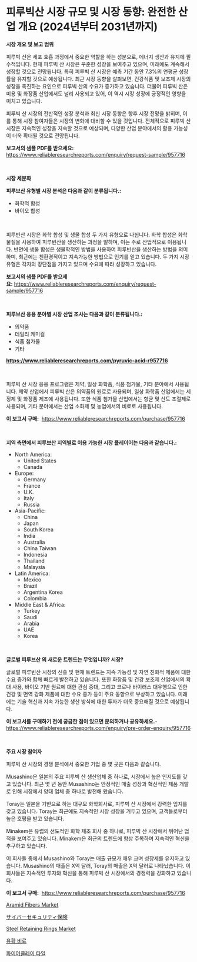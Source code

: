 <p><h1>피루빅산 시장 규모 및 시장 동향: 완전한 산업 개요 (2024년부터 2031년까지)</h1></p><p><strong>시장 개요 및 보고 범위</strong></p>
<p><p>피루빅 산은 세포 호흡 과정에서 중요한 역할을 하는 성분으로, 에너지 생산과 유지에 필수적입니다. 현재 피루빅 산 시장은 꾸준한 성장을 보여주고 있으며, 미래에도 계속해서 성장할 것으로 전망됩니다. 특히 피루빅 산 시장은 예측 기간 동안 7.3%의 연평균 성장률을 유지할 것으로 예상됩니다. 최근 시장 동향을 살펴보면, 건강식품 및 보조제 시장의 성장을 촉진하는 요인으로 피루빅 산의 수요가 증가하고 있습니다. 더불어 피루빅 산은 미용 및 화장품 산업에서도 널리 사용되고 있어, 이 역시 시장 성장에 긍정적인 영향을 미치고 있습니다.</p><p>피루빅 산 시장의 전반적인 성장 분석과 최신 시장 동향은 향후 시장 전망을 밝히며, 이를 통해 시장 참여자들은 시장의 변화에 대비할 수 있을 것입니다. 전체적으로 피루빅 산 시장은 지속적인 성장을 지속할 것으로 예상되며, 다양한 산업 분야에서의 활용 가능성이 더욱 확대될 것으로 전망됩니다.</p></p>
<p><strong>보고서의 샘플 PDF를 받으세요:</strong> <a href="https://www.reliableresearchreports.com/enquiry/request-sample/957716">https://www.reliableresearchreports.com/enquiry/request-sample/957716</a></p>
<p>&nbsp;</p>
<p><strong>시장 세분화</strong></p>
<p><strong>피루브산 유형별 시장 분석은 다음과 같이 분류됩니다.:</strong></p>
<p><ul><li>화학적 합성</li><li>바이오 합성</li></ul></p>
<p>&nbsp;</p>
<p><p>피루빈산 시장은 화학 합성 및 생물 합성 두 가지 유형으로 나뉩니다. 화학 합성은 화학 물질을 사용하여 피루빈산을 생산하는 과정을 말하며, 이는 주로 산업적으로 이용됩니다. 반면에 생물 합성은 생물학적인 방법을 사용하여 피루빈산을 생산하는 방법을 의미하며, 최근에는 친환경적이고 지속가능한 방법으로 인기를 얻고 있습니다. 두 가지 시장 유형은 각자의 장단점을 가지고 있으며 수요에 따라 성장하고 있습니다.</p></p>
<p><strong>보고서의 샘플 PDF를 받으세요:</strong>&nbsp;<a href="https://www.reliableresearchreports.com/enquiry/request-sample/957716">https://www.reliableresearchreports.com/enquiry/request-sample/957716</a></p>
<p>&nbsp;</p>
<p><strong> 피루브산 응용 분야별 시장 산업 조사는 다음과 같이 분류됩니다.:</strong></p>
<p><ul><li>의약품</li><li>데일리 케미컬</li><li>식품 첨가물</li><li>기타</li></ul></p>
<p><strong><a href="https://www.reliableresearchreports.com/pyruvic-acid-r957716">https://www.reliableresearchreports.com/pyruvic-acid-r957716</a></strong></p>
<p>&nbsp;</p>
<p><p>피루빅 산 시장 응용 프로그램은 제약, 일상 화학품, 식품 첨가물, 기타 분야에서 사용됩니다. 제약 산업에서 피루빅 산은 의약품의 원료로 사용되며, 일상 화학품 산업에서는 세정제 및 화장품 제조에 사용됩니다. 또한 식품 첨가물 산업에서는 항균 및 산도 조절제로 사용되며, 기타 분야에서는 산업 소화제 및 농업에서의 비료로 사용됩니다.</p></p>
<p><strong>이 보고서 구매:</strong>&nbsp; <a href="https://www.reliableresearchreports.com/purchase/957716">https://www.reliableresearchreports.com/purchase/957716</a></p>
<p>&nbsp;</p>
<p><strong>지역 측면에서 피루브산 지역별로 이용 가능한 시장 플레이어는 다음과 같습니다.:</strong></p>
<p><ul>
    <li>
        North America:
        <ul>
            <li>United States</li>
            <li>Canada</li>
        </ul>
    </li>
    <li>
        Europe:
        <ul>
            <li>Germany</li>
            <li>France</li>
            <li>U.K.</li>
            <li>Italy</li>
            <li>Russia</li>
        </ul>
    </li>
    <li>
        Asia-Pacific:
        <ul>
            <li>China</li>
            <li>Japan</li>
            <li>South Korea</li>
            <li>India</li>
            <li>Australia</li>
            <li>China Taiwan</li>
            <li>Indonesia</li>
            <li>Thailand</li>
            <li>Malaysia</li>
        </ul>
    </li>
    <li>
        Latin America:
        <ul>
            <li>Mexico</li>
            <li>Brazil</li>
            <li>Argentina Korea</li>
            <li>Colombia</li>
        </ul>
    </li>
    <li>
        Middle East & Africa:
        <ul>
            <li>Turkey</li>
            <li>Saudi</li>
            <li>Arabia</li>
            <li>UAE</li>
            <li>Korea</li>
        </ul>
    </li>
    </ul></p>
<p>&nbsp;</p>
<p><strong>글로벌 피루브산 의 새로운 트렌드는 무엇입니까? 시장?</strong></p>
<p><p>글로벌 피루빈산 시장의 신흥 및 현재 트렌드는 지속 가능성 및 자연 친화적 제품에 대한 수요 증가와 함께 빠르게 발전하고 있습니다. 또한 화장품 및 건강 보조제 산업에서의 확대 사용, 바이오 기반 원료에 대한 관심 증대, 그리고 코로나 바이러스 대유행으로 인한 건강 및 면역 강화 제품에 대한 수요 증가 등이 주요 동향으로 부상하고 있습니다. 미래에는 기술 혁신과 지속 가능한 생산 방식에 대한 투자가 더욱 중요해질 것으로 예상됩니다.</p></p>
<p><strong>이 보고서를 구매하기 전에 궁금한 점이 있으면 문의하거나 공유하세요.</strong>- <a href="https://www.reliableresearchreports.com/enquiry/pre-order-enquiry/957716">https://www.reliableresearchreports.com/enquiry/pre-order-enquiry/957716</a></p>
<p>&nbsp;</p>
<p><strong>주요 시장 참여자</strong></p>
<p><p>피루빅 산 시장의 경쟁 분석에서 중요한 기업 중 몇 곳은 다음과 같습니다.</p><p>Musashino은 일본의 주요 피루빅 산 생산업체 중 하나로, 시장에서 높은 인지도를 갖고 있습니다. 최근 몇 년 동안 Musashino는 안정적인 매출 성장과 혁신적인 제품 개발로 인해 시장에서 양대 업체 중 하나로 발전해 왔습니다.</p><p>Toray는 일본을 기반으로 하는 대규모 화학회사로, 피루빅 산 시장에서 강력한 입지를 갖고 있습니다. Toray는 최근에도 지속적인 시장 성장을 거두고 있으며, 고객들로부터 높은 호평을 받고 있습니다.</p><p>Minakem은 유럽의 선도적인 화학 제조 회사 중 하나로, 피루빅 산 시장에서 뛰어난 업적을 보여주고 있습니다. Minakem은 최근의 트렌드에 항상 주목하며 지속적인 혁신을 추구하고 있습니다.</p><p>이 회사들 중에서 Musashino와 Toray는 매출 규모가 매우 크며 성장세를 유지하고 있습니다. Musashino의 매출은 X억 달러, Toray의 매출은 X억 달러로 나타났습니다. 이 회사들은 지속적인 투자와 혁신을 통해 피루빅 산 시장에서의 경쟁력을 강화하고 있습니다.</p></p>
<p><strong>이 보고서 구매:</strong>&nbsp;&nbsp;<a href="https://www.reliableresearchreports.com/purchase/957716">https://www.reliableresearchreports.com/purchase/957716</a></p>
<p><p><a href="https://issuu.com/reportprime-2/docs/aramid-fibers-market-size-2030.pptx">Aramid Fibers Market</a></p><p><a href="https://medium.com/@verniebarton2023/2024%E5%B9%B4%E3%81%8B%E3%82%892031%E5%B9%B4%E3%81%BE%E3%81%A7%E3%81%AE%E6%9C%9F%E9%96%93%E3%81%AB%E4%BA%88%E6%B8%AC%E3%81%95%E3%82%8C%E3%82%8B%E3%82%B5%E3%82%A4%E3%83%90%E3%83%BC%E3%82%BB%E3%82%AD%E3%83%A5%E3%83%AA%E3%83%86%E3%82%A3%E4%BF%9D%E9%99%BA%E5%B8%82%E5%A0%B4%E5%88%86%E6%9E%90%E3%81%A8%E8%A6%8F%E6%A8%A1%E3%81%AE%E4%BA%88%E6%B8%AC-8a0089cde222">サイバーセキュリティ保険</a></p><p><a href="https://issuu.com/reportprime-2/docs/steel-retaining-rings-market-size-2030.pptx">Steel Retaining Rings Market</a></p><p><a href="https://medium.com/@jerrodhilll68/%ED%99%A9-%ED%99%94%ED%95%99%EB%B9%84%EB%A3%8C-%EC%8B%9C%EC%9E%A5-%EA%B7%9C%EB%AA%A8-cagr-%ED%8A%B8%EB%A0%8C%EB%93%9C-2024-2030-5511b72d4dd8">유황 비료</a></p><p><a href="https://medium.com/@kalimetz2023/fireclay-tile-%EC%8B%9C%EC%9E%A5-%EC%9C%A0%ED%98%95-%EC%9D%91%EC%9A%A9-%EB%B0%8F-%EC%A7%80%EB%A6%AC%EC%97%90-%EC%9D%98%ED%95%9C-%ED%8F%AC%EA%B4%84%EC%A0%81-%ED%8F%89%EA%B0%80-a58f9b478cba">파이어클레이 타일</a></p></p>